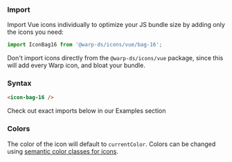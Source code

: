 ### Import

Import Vue icons individually to optimize your JS bundle size by adding only the icons you need:

```js
import IconBag16 from '@warp-ds/icons/vue/bag-16';
```

Don't import icons directly from the `@warp-ds/icons/vue` package, since this will add every Warp icon, and bloat your bundle.

### Syntax

```html
<icon-bag-16 />
```

Check out exact imports below in our Examples section

### Colors

The color of the icon will default to `currentColor`. 
Colors can be changed using [semantic color classes for icons](https://warp-ds.github.io/css-docs/icon-color#icon-color).
